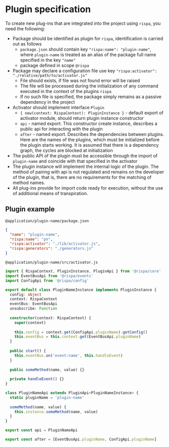 # Plugin specification

To create new plug-ins that are integrated into the project using `rispa`, you need the following:

 - Package should be identified as plugin for `rispa`, identification is carried out as follows 
   * `package.json` should contain key `"rispa:name": "plugin-name"`, where `plugin-name` is treated as an alias of the package full name specified in the key `"name"`
   * package defined in scope `@rispa` 
 - Package may declare a configuration file use key `"rispa:activator": "./relative/path/to/activator.js"`
   * File should exists, if file was not found error will be raised
   * The file will be processed during the initialization of any command executed in the context of the plugins `rispa`
   * If no such file is specified, the package simply remains as a passive dependency in the project
 - Activator should implement interface `Plugin`
   * `{ new(context: RispaContext): PluginInstance }` - default export of activator module, should return plugin instance constructor
   * `api` - named export. This constructor create instance, describes a public api for interacting with the plugin
   * `after` - named export. Describes the dependencies between plugins. Here are the names of the plugins, which must be initialized before the plugin starts working. It is assumed that there is a dependency graph, the cycles are blocked at initialization
 - The public API of the plugin must be accessible through the import of `plugin-name` and coincide with that specified in the activator
 - The plugin instance will implement the internal logic of the plugin. The method of pairing with api is not regulated and remains on the developer of the plugin, that is, there are no requirements for the matching of method names.
 - All plug-ins provide for import code ready for execution, without the use of additional means of transpiration.

## Plugin example
`@application/plugin-name/package.json`

```json
{
  "name": "plugin-name",
  "rispa:name": "pn",
  "rispa:activator": "./lib/activator.js",
  "rispa:generators": "./generators.js"
}
```

`@application/plugin-name/src/activator.js`

```typescript
import { RispaContext, PluginInstance, PluginApi } from '@rispa/core'
import EventBusApi from '@rispa/events'
import ConfigApi from '@rispa/config'

export default class PluginNameInstance implements PluginInstance {
  config: object
  context: RispaContext
  eventBus: EventBusApi
  unsubscribe: Function
  
  constructor(context: RispaContext) {
    super(context)
    
    this.config = context.get(ConfigApi.pluginName).getConfig()
    this.eventBus = this.context.get(EventBusApi.pluginName)
  }
  
  public start() {
    this.eventBus.on('event:name', this.handleEvent)
  }
  
  public someMethod(name, value) {}
  
  private handleEvent() {}
}

class PluginNameApi extends PluginApi<PluginNameInstance> {
  static pluginName = 'plugin-name'
  
  someMethod(name, value) {
    this.instance.someMethod(name, value)
  }
}

export const api = PluginNameApi

export const after = [EventBusApi.pluginName, ConfigApi.pluginName]
```